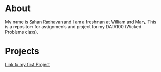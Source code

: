 # About

My name is Sahan Raghavan and I am a freshman at William and Mary. This is a repository for assignments and project for my DATA100 (Wicked Problems class).


# Projects
[Link to my first Project](https://github.com/sahan-r/data100/blob/main/GettingStartedWithR.md)


